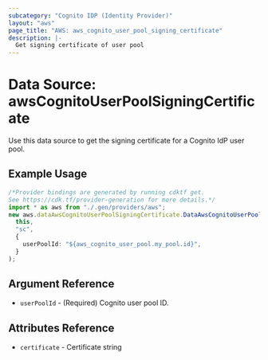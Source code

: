 ```yaml
---
subcategory: "Cognito IDP (Identity Provider)"
layout: "aws"
page_title: "AWS: aws_cognito_user_pool_signing_certificate"
description: |-
  Get signing certificate of user pool
---
```


# Data Source: awsCognitoUserPoolSigningCertificate

Use this data source to get the signing certificate for a Cognito IdP user pool.

## Example Usage

```typescript
/*Provider bindings are generated by running cdktf get.
See https://cdk.tf/provider-generation for more details.*/
import * as aws from "./.gen/providers/aws";
new aws.dataAwsCognitoUserPoolSigningCertificate.DataAwsCognitoUserPoolSigningCertificate(
  this,
  "sc",
  {
    userPoolId: "${aws_cognito_user_pool.my_pool.id}",
  }
);

```

## Argument Reference

* `userPoolId` - (Required) Cognito user pool ID.

## Attributes Reference

* `certificate` - Certificate string
